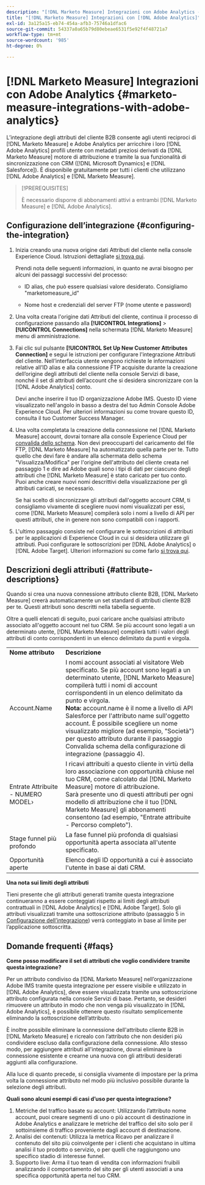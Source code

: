 ```yaml
---
description: "[!DNL Marketo Measure] Integrazioni con Adobe Analytics - [!DNL Marketo Measure] - Documentazione del prodotto"
title: "[!DNL Marketo Measure] Integrazioni con [!DNL Adobe Analytics]"
exl-id: 3a125a15-eb74-454a-afb3-75746a1dfac6
source-git-commit: 54337a0a65b79d80ebeae6531f5e92f4f48721a7
workflow-type: tm+mt
source-wordcount: '985'
ht-degree: 0%

---
```


# [!DNL Marketo Measure] Integrazioni con Adobe Analytics {#marketo-measure-integrations-with-adobe-analytics}

L’integrazione degli attributi del cliente B2B consente agli utenti reciproci di [!DNL Marketo Measure] e Adobe Analytics per arricchire i loro [!DNL Adobe Analytics] profili utente con metadati preziosi derivati da [!DNL Marketo Measure] motore di attribuzione e tramite la sua funzionalità di sincronizzazione con CRM ([!DNL Microsoft Dynamics] e [!DNL Salesforce]). È disponibile gratuitamente per tutti i clienti che utilizzano [!DNL Adobe Analytics] e [!DNL Marketo Measure].

>[!PREREQUISITES]
>
>È necessario disporre di abbonamenti attivi a entrambi [!DNL Marketo Measure] e [!DNL Adobe Analytics].

## Configurazione dell’integrazione {#configuring-the-integration}

1. Inizia creando una nuova origine dati Attributi del cliente nella console Experience Cloud. Istruzioni dettagliate [si trova qui](https://docs.adobe.com/content/help/en/core-services/interface/customer-attributes/t-crs-usecase.html).

   Prendi nota delle seguenti informazioni, in quanto ne avrai bisogno per alcuni dei passaggi successivi del processo:

   * ID alias, che può essere qualsiasi valore desiderato. Consigliamo &quot;marketomeasure_id&quot;

   * Nome host e credenziali del server FTP (nome utente e password)

1. Una volta creata l&#39;origine dati Attributi del cliente, continua il processo di configurazione passando alla **[!UICONTROL Integrations]** > **[!UICONTROL Connections]** nella schermata [!DNL Marketo Measure] menu di amministrazione.

1. Fai clic sul pulsante **[!UICONTROL Set Up New Customer Attributes Connection]** e segui le istruzioni per configurare l&#39;integrazione Attributi del cliente. Nell’interfaccia utente vengono richieste le informazioni relative all’ID alias e alla connessione FTP acquisite durante la creazione dell’origine degli attributi del cliente nella console Servizi di base, nonché il set di attributi dell’account che si desidera sincronizzare con la [!DNL Adobe Analytics] conto.

   Devi anche inserire il tuo ID organizzazione Adobe IMS. Questo ID viene visualizzato nell&#39;angolo in basso a destra del tuo Admin Console Adobe Experience Cloud. Per ulteriori informazioni su come trovare questo ID, consulta il tuo Customer Success Manager.

1. Una volta completata la creazione della connessione nel [!DNL Marketo Measure] account, dovrai tornare alla console Experience Cloud per [convalida dello schema](https://docs.adobe.com/content/help/en/core-services/interface/customer-attributes/validate-schema.html). Non devi preoccuparti del caricamento del file FTP, [!DNL Marketo Measure] ha automatizzato quella parte per te. Tutto quello che devi fare è andare alla schermata dello schema &quot;Visualizza/Modifica&quot; per l&#39;origine dell&#39;attributo del cliente creata nel passaggio 1 e dire ad Adobe quali sono i tipi di dati per ciascuno degli attributi che [!DNL Marketo Measure] è stato caricato per tuo conto. Puoi anche creare nuovi nomi descrittivi della visualizzazione per gli attributi caricati, se necessario.

   Se hai scelto di sincronizzare gli attributi dall&#39;oggetto account CRM, ti consigliamo vivamente di scegliere nuovi nomi visualizzati per essi, come [!DNL Marketo Measure] compilerà solo i nomi a livello di API per questi attributi, che in genere non sono compatibili con i rapporti.

1. L&#39;ultimo passaggio consiste nel configurare le sottoscrizioni di attributi per le applicazioni di Experience Cloud in cui si desidera utilizzare gli attributi.  Puoi configurare le sottoscrizioni per [!DNL Adobe Analytics] o [!DNL Adobe Target].  Ulteriori informazioni su come farlo [si trova qui](https://docs.adobe.com/content/help/en/core-services/interface/customer-attributes/subscription.html).

## Descrizioni degli attributi {#attribute-descriptions}

Quando si crea una nuova connessione attributo cliente B2B, [!DNL Marketo Measure] creerà automaticamente un set standard di attributi cliente B2B per te. Questi attributi sono descritti nella tabella seguente.

Oltre a quelli elencati di seguito, puoi caricare anche qualsiasi attributo associato all&#39;oggetto account nel tuo CRM. Se più account sono legati a un determinato utente, [!DNL Marketo Measure] compilerà tutti i valori degli attributi di conto corrispondenti in un elenco delimitato da punti e virgola.

<table> 
 <colgroup> 
  <col> 
  <col> 
 </colgroup> 
 <tbody> 
  <tr> 
   <td><b>Nome attributo</b></td> 
   <td><b>Descrizione</b></td>
  </tr> 
  <tr> 
   <td>Account.Name</td> 
   <td>I nomi account associati al visitatore Web specificato. Se più account sono legati a un determinato utente, [!DNL Marketo Measure] compilerà tutti i nomi di account corrispondenti in un elenco delimitato da punto e virgola.<br/>
   <strong>Nota:</strong> account.name è il nome a livello di API Salesforce per l'attributo name sull'oggetto account. È possibile scegliere un nome visualizzato migliore (ad esempio, "Società") per questo attributo durante il passaggio Convalida schema della configurazione di integrazione (passaggio 4).</td>
  </tr>
  <tr> 
   <td>Entrate Attribuite - NUMERO MODEL›</td> 
   <td>I ricavi attribuiti a questo cliente in virtù della loro associazione con opportunità chiuse nel tuo CRM, come calcolato dal [!DNL Marketo Measure] motore di attribuzione.<br/>
   Sarà presente uno di questi attributi per ogni modello di attribuzione che il tuo [!DNL Marketo Measure] gli abbonamenti consentono (ad esempio, "Entrate attribuite - Percorso completo").</td>
  </tr>
  <tr> 
   <td>Stage funnel più profondo</td> 
   <td>La fase funnel più profonda di qualsiasi opportunità aperta associata all'utente specificato.</td>
  </tr>
  <tr> 
   <td>Opportunità aperte</td> 
   <td>Elenco degli ID opportunità a cui è associato l'utente in base ai dati CRM.</td>
  </tr> 
 </tbody> 
</table>

**Una nota sui limiti degli attributi**

Tieni presente che gli attributi generati tramite questa integrazione continueranno a essere conteggiati rispetto ai limiti degli attributi contrattuali in [!DNL Adobe Analytics] e [!DNL Adobe Target]. Solo gli attributi visualizzati tramite una sottoscrizione attributo (passaggio 5 in [Configurazione dell’integrazione](#configuring-the-integration)) verrà conteggiato in base al limite per l’applicazione sottoscritta.

## Domande frequenti {#faqs}

**Come posso modificare il set di attributi che voglio condividere tramite questa integrazione?**

Per un attributo condiviso da [!DNL Marketo Measure] nell’organizzazione Adobe IMS tramite questa integrazione per essere visibile e utilizzato in [!DNL Adobe Analytics], deve essere visualizzata tramite una sottoscrizione attributo configurata nella console Servizi di base. Pertanto, se desideri rimuovere un attributo in modo che non venga più visualizzato in [!DNL Adobe Analytics], è possibile ottenere questo risultato semplicemente eliminando la sottoscrizione dell’attributo.

È inoltre possibile eliminare la connessione dell&#39;attributo cliente B2B in [!DNL Marketo Measure] e ricrealo con l’attributo che non desideri più condividere escluso dalla configurazione della connessione. Allo stesso modo, per aggiungere attributi all&#39;integrazione, dovrai eliminare la connessione esistente e crearne una nuova con gli attributi desiderati aggiunti alla configurazione.

Alla luce di quanto precede, si consiglia vivamente di impostare per la prima volta la connessione attributo nel modo più inclusivo possibile durante la selezione degli attributi.

**Quali sono alcuni esempi di casi d’uso per questa integrazione?**

1. Metriche del traffico basate su account: Utilizzando l’attributo nome account, puoi creare segmenti di uno o più account di destinazione in Adobe Analytics e analizzare le metriche del traffico del sito solo per il sottoinsieme di traffico proveniente dagli account di destinazione.
1. Analisi dei contenuti: Utilizza la metrica Ricavo per analizzare il contenuto del sito più coinvolgente per i clienti che acquistano in ultima analisi il tuo prodotto o servizio, o per quelli che raggiungono uno specifico stadio di interesse funnel.
1. Supporto live: Arma il tuo team di vendita con informazioni fruibili analizzando il comportamento del sito per gli utenti associati a una specifica opportunità aperta nel tuo CRM.
